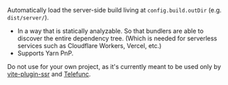Automatically load the server-side build living at `config.build.outDir` (e.g. `dist/server/`).

- In a way that is statically analyzable. So that bundlers are able to discover the entire dependency tree. (Which is needed for serverless services such as Cloudflare Workers, Vercel, etc.)
- Supports Yarn PnP.

Do not use for your own project, as it's currently meant to be used only by [vite-plugin-ssr](https://vite-plugin-ssr.com/) and [Telefunc](https://telefunc.com/).
